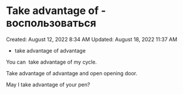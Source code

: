 # Take advantage of - воспользоваться

Created: August 12, 2022 8:34 AM
Updated: August 18, 2022 11:37 AM

- take advantage of advantage

You can  take advantage of my cycle.

Take advantage of advantage and open opening door.

May I take advantage of your pen?